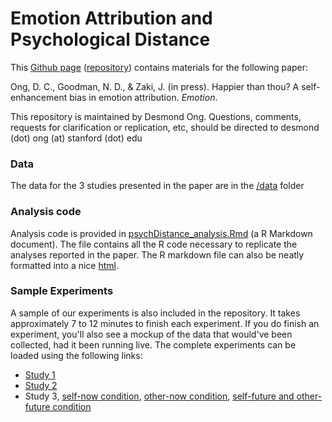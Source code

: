 # Emotion Attribution and Psychological Distance

This [Github page](http://desmond-ong.github.io/emotionPsychDistance/) ([repository](https://github.com/desmond-ong/emotionPsychDistance)) contains materials for the following paper:

Ong, D. C., Goodman, N. D., & Zaki, J. (in press). Happier than thou? A self-enhancement bias in emotion attribution. *Emotion*.

This repository is maintained by Desmond Ong. Questions, comments, requests for clarification or replication, etc, should be directed to desmond (dot) ong (at) stanford (dot) edu



### Data

The data for the 3 studies presented in the paper are in the [/data](https://github.com/desmond-ong/emotionPsychDistance/tree/master/data) folder



### Analysis code

Analysis code is provided in [psychDistance_analysis.Rmd](https://github.com/desmond-ong/emotionPsychDistance/blob/master/psychDistance_analysis.Rmd) (a R Markdown document). The file contains all the R code necessary to replicate the analyses reported in the paper. 
The R markdown file can also be neatly formatted into a nice [html](http://rawgit.com/desmond-ong/emotionPsychDistance/master/psychDistance_analysis.html).




### Sample Experiments

A sample of our experiments is also included in the repository. It takes approximately 7 to 12 minutes to finish each experiment. If you do finish an experiment, you'll also see a mockup of the data that would've been collected, had it been running live. The complete experiments can be loaded using the following links:

- [Study 1](http://rawgit.com/desmond-ong/emotionPsychDistance/master/Study1/index.html)
- [Study 2](http://rawgit.com/desmond-ong/emotionPsychDistance/master/Study2/index.html)
- Study 3, [self-now condition](http://rawgit.com/desmond-ong/emotionPsychDistance/master/Study3/self-now/index.html), [other-now condition](http://rawgit.com/desmond-ong/emotionPsychDistance/master/Study3/other-now/index.html), [self-future and other-future condition](http://rawgit.com/desmond-ong/emotionPsychDistance/master/Study3/future/index.html)
